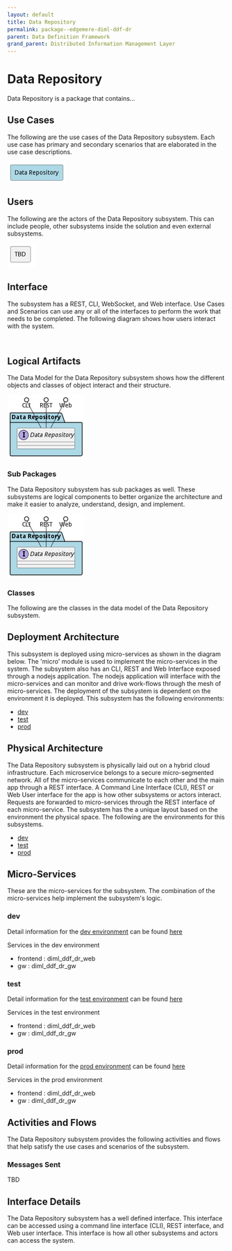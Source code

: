 ```yaml
---
layout: default
title: Data Repository
permalink: package--edgemere-diml-ddf-dr
parent: Data Definition Framework
grand_parent: Distributed Information Management Layer
---
```


# Data Repository

Data Repository is a package that contains...



## Use Cases

The following are the use cases of the Data Repository subsystem. Each use case has primary and secondary scenarios
that are elaborated in the use case descriptions.



![UseCase Diagram](./usecases.png)

## Users

The following are the actors of the Data Repository subsystem. This can include people, other subsystems
inside the solution and even external subsystems.



![User Interaction](./userinteraction.png)

## Interface

The subsystem has a REST, CLI, WebSocket, and Web interface. Use Cases and Scenarios can use any or all
of the interfaces to perform the work that needs to be completed. The following  diagram shows how
users interact with the system.

![Scenario Mappings Diagram](./scenariomapping.png)



## Logical Artifacts

The Data Model for the  Data Repository subsystem shows how the different objects and classes of object interact
and their structure.

![Sub Package Diagram](./subpackage.png)

### Sub Packages

The Data Repository subsystem has sub packages as well. These subsystems are logical components to better
organize the architecture and make it easier to analyze, understand, design, and implement.



![Logical Diagram](./logical.png)

### Classes

The following are the classes in the data model of the Data Repository subsystem.




## Deployment Architecture

This subsystem is deployed using micro-services as shown in the diagram below. The 'micro' module is
used to implement the micro-services in the system. The subsystem also has an CLI, REST and Web Interface
exposed through a nodejs application. The nodejs application will interface with the micro-services and
can monitor and drive work-flows through the mesh of micro-services. The deployment of the subsystem is
dependent on the environment it is deployed. This subsystem has the following environments:
* [dev](environment--edgemere-diml-ddf-dr-dev)
* [test](environment--edgemere-diml-ddf-dr-test)
* [prod](environment--edgemere-diml-ddf-dr-prod)



## Physical Architecture

The Data Repository subsystem is physically laid out on a hybrid cloud infrastructure. Each microservice belongs
to a secure micro-segmented network. All of the micro-services communicate to each other and the main app through a
REST interface. A Command Line Interface (CLI), REST or Web User interface for the app is how other subsystems or actors
interact. Requests are forwarded to micro-services through the REST interface of each micro-service. The subsystem has
the a unique layout based on the environment the physical space. The following are the environments for this
subsystems.
* [dev](environment--edgemere-diml-ddf-dr-dev)
* [test](environment--edgemere-diml-ddf-dr-test)
* [prod](environment--edgemere-diml-ddf-dr-prod)


## Micro-Services

These are the micro-services for the subsystem. The combination of the micro-services help implement
the subsystem's logic.


### dev

Detail information for the [dev environment](environment--edgemere-diml-ddf-dr-dev)
can be found [here](environment--edgemere-diml-ddf-dr-dev)

Services in the dev environment

* frontend : diml_ddf_dr_web
* gw : diml_ddf_dr_gw


### test

Detail information for the [test environment](environment--edgemere-diml-ddf-dr-test)
can be found [here](environment--edgemere-diml-ddf-dr-test)

Services in the test environment

* frontend : diml_ddf_dr_web
* gw : diml_ddf_dr_gw


### prod

Detail information for the [prod environment](environment--edgemere-diml-ddf-dr-prod)
can be found [here](environment--edgemere-diml-ddf-dr-prod)

Services in the prod environment

* frontend : diml_ddf_dr_web
* gw : diml_ddf_dr_gw


## Activities and Flows
The Data Repository subsystem provides the following activities and flows that help satisfy the use
cases and scenarios of the subsystem.




### Messages Sent

TBD

## Interface Details
The Data Repository subsystem has a well defined interface. This interface can be accessed using a
command line interface (CLI), REST interface, and Web user interface. This interface is how all other
subsystems and actors can access the system.


